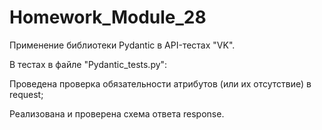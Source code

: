 # Homework_Module_28
Применение библиотеки Pydantic в API-тестах "VK".

В тестах в файле "Pydantic_tests.py":

Проведена проверка обязательности атрибутов (или их отсутствие) в request;

Реализована и проверена схема ответа response.
